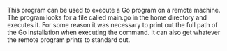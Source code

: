 This program can be used to execute a Go program on a remote machine. The program looks for a file called main.go in the home directory and executes it. For some reason it was necessary to print out the full path of the Go installation when executing the command. It can also get whatever the remote program prints to standard out.


